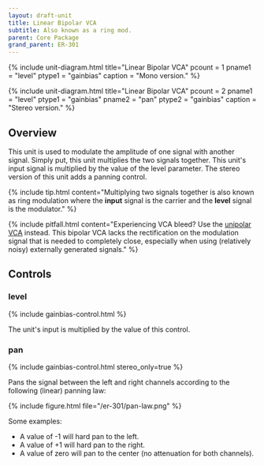 ```yaml
---
layout: draft-unit
title: Linear Bipolar VCA
subtitle: Also known as a ring mod.
parent: Core Package
grand_parent: ER-301
---
```


{% include unit-diagram.html 
title="Linear Bipolar VCA"
pcount = 1
pname1 = "level"
ptype1 = "gainbias"
caption = "Mono version."
%}

{% include unit-diagram.html 
title="Linear Bipolar VCA"
pcount = 2
pname1 = "level"
ptype1 = "gainbias"
pname2 = "pan"
ptype2 = "gainbias"
caption = "Stereo version."
%}

## Overview
This unit is used to modulate the amplitude of one signal with another signal. Simply put, this unit multiplies the two signals together.  This unit's input signal is multiplied by the value of the level parameter.  The stereo version of this unit adds a panning control.

{% include tip.html
content="Multiplying two signals together is also known as ring modulation where the **input** signal is the carrier and the **level** signal is the modulator."
%}

{% include pitfall.html
content="Experiencing VCA bleed? Use the [unipolar VCA](linear-unipolar-vca) instead.  This bipolar VCA lacks the rectification on the modulation signal that is needed to completely close, especially when using (relatively noisy) externally generated signals."
%}

## Controls

### level 
{% include gainbias-control.html %}

The unit's input is multiplied by the value of this control.

### pan
{% include gainbias-control.html stereo_only=true %}

Pans the signal between the left and right channels according to the following (linear) panning law:

{% include figure.html 
file="/er-301/pan-law.png"
%}

Some examples:
* A value of -1 will hard pan to the left.
* A value of +1 will hard pan to the right.
* A value of zero will pan to the center (no attenuation for both channels).